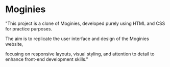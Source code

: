 # Moginies

"This project is a clone of Moginies, developed purely using HTML and CSS for practice purposes.

The aim is to replicate the user interface and design of the Moginies website, 

focusing on responsive layouts, visual styling, and attention to detail to enhance front-end development skills."
